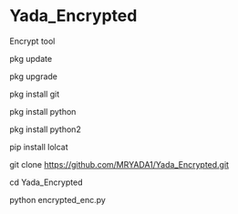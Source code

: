 # Yada_Encrypted
Encrypt tool 

pkg update

pkg upgrade


pkg install git

pkg install python

pkg install python2

pip install lolcat

git clone https://github.com/MRYADA1/Yada_Encrypted.git

cd Yada_Encrypted

python encrypted_enc.py
